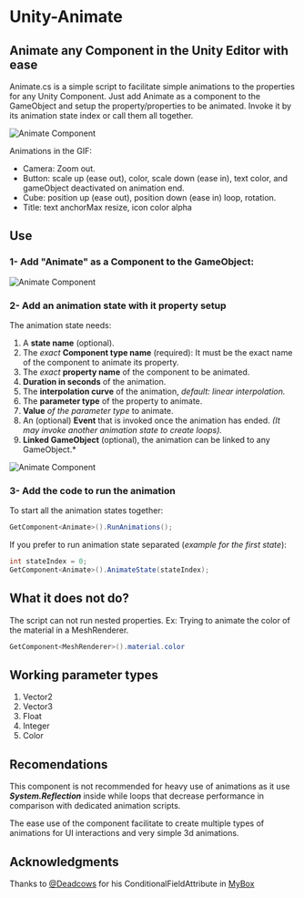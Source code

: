 # Unity-Animate

## Animate any Component in the Unity Editor with ease

Animate.cs is a simple script to facilitate simple animations to the properties for any Unity Component. Just add Animate as a component to the GameObject and setup the property/properties to be animated. Invoke it by its animation state index or call them all together.

![Animate Component](https://drive.google.com/uc?export=view&id=1qjjmOM7FcjT7Pf3Moljr6Gy05w6WjzKj)

Animations in the GIF:

 - Camera: Zoom out.
 - Button: scale up (ease out), color, scale down (ease in), text color, and gameObject deactivated on animation end.
 - Cube: position up (ease out), position down (ease in) loop, rotation.
 - Title: text anchorMax resize, icon color alpha
 
## Use

### 1- Add "Animate" as a Component to the GameObject:

![Animate Component](https://drive.google.com/uc?export=view&id=1F5d9Cv9anhvpPrhpqAdEhbLmN2To3wpz)

### 2- Add an animation state with it property setup

The animation state needs:

 1. A **state name** (optional).
 2. The *exact* **Component type name** (required): It must be the exact name of the component to animate its property.
 3. The *exact* **property name** of the component to be animated.
 4. **Duration in seconds** of the animation.
 5. The **interpolation curve** of the animation, *default: linear interpolation.*
 6. The **parameter type** of the property to animate.
 7. **Value** *of the parameter type* to animate.
 8. An (optional) **Event** that is invoked once the animation has ended. *(It may invoke another animation state to create loops).*
 9. **Linked GameObject** (optional), the animation can be linked to any GameObject.*

![Animate Component](https://drive.google.com/uc?export=view&id=1aLN4Qqq5zj2rhfQPVCeruDU9rWadZF-Q)

### 3- Add the code to run the animation

To start all the animation states together:

```csharp
GetComponent<Animate>().RunAnimations();
```

If you prefer to run animation state separated (*example for the first state*):

```csharp
int stateIndex = 0;
GetComponent<Animate>().AnimateState(stateIndex);
```

## What it does not do?
The script can not run nested properties. Ex: Trying to animate the color of the material in a MeshRenderer.

```csharp
GetComponent<MeshRenderer>().material.color
```

## Working parameter types

 1. Vector2
 2. Vector3
 3. Float
 4. Integer
 5. Color

## Recomendations
This component is not recommended for heavy use of animations as it use ***System.Reflection*** inside while loops that decrease performance in comparison with dedicated animation scripts.

The ease use of the component facilitate to create multiple types of animations for UI interactions and very simple 3d animations.

## Acknowledgments
Thanks to [@Deadcows](https://github.com/Deadcows) for his ConditionalFieldAttribute in [MyBox](https://github.com/Deadcows/MyBox)
